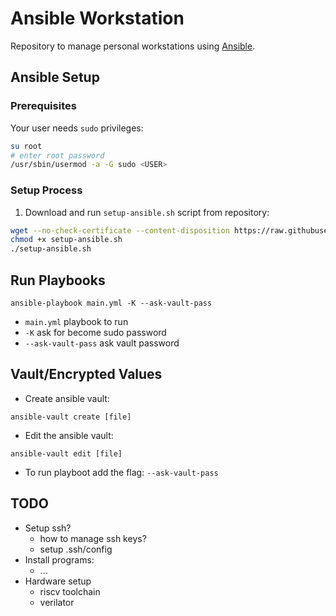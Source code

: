 # Ansible Workstation
Repository to manage personal workstations using
[Ansible](https://www.ansible.com/).

## Ansible Setup

### Prerequisites
Your user needs `sudo` privileges:
```Bash
su root
# enter root password
/usr/sbin/usermod -a -G sudo <USER>
```

### Setup Process
1. Download and run `setup-ansible.sh` script from repository:
```Bash
wget --no-check-certificate --content-disposition https://raw.githubusercontent.com/P-Miranda/ansible-workstation/main/setup-ansible.sh
chmod +x setup-ansible.sh
./setup-ansible.sh
```

## Run Playbooks
```
ansible-playbook main.yml -K --ask-vault-pass
```
- `main.yml` playbook to run
- `-K` ask for become sudo password
- `--ask-vault-pass` ask vault password

## Vault/Encrypted Values
- Create ansible vault:
```
ansible-vault create [file]
```
- Edit the ansible vault:
```
ansible-vault edit [file]
```
- To run playboot add the flag: `--ask-vault-pass`

## TODO
- Setup ssh?
    - how to manage ssh keys?
    - setup .ssh/config
- Install programs:
    - ...
- Hardware setup
    - riscv toolchain
    - verilator
